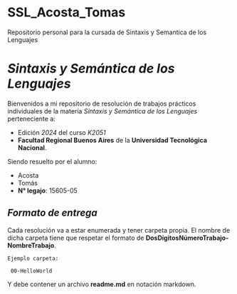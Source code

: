 # SSL_Acosta_Tomas
Repositorio personal para la cursada de Sintaxis y Semantica de los Lenguajes

# *Sintaxis y Semántica de los Lenguajes*

Bienvenidos a mi repositorio de resolución de trabajos prácticos individuales de la matería *Sintaxis y Semántica de los Lenguajes* perteneciente a:
- Edición *2024* del curso *K2051*
- **Facultad Regional Buenos Aires** de la **Universidad Tecnológica Nacional**.

Siendo resuelto por el alumno:
- Acosta
- Tomás
- **N° legajo**: 15605-05

## *Formato de entrega*

Cada resolución va a estar enumerada y tener carpeta propia. El nombre de dicha carpeta tiene que respetar el formato de **DosDígitosNúmeroTrabajo-NombreTrabajo**.
 
```
Ejemplo carpeta:

 00-HelloWorld

```
Y debe contener un archivo **readme.md** en notación markdown.